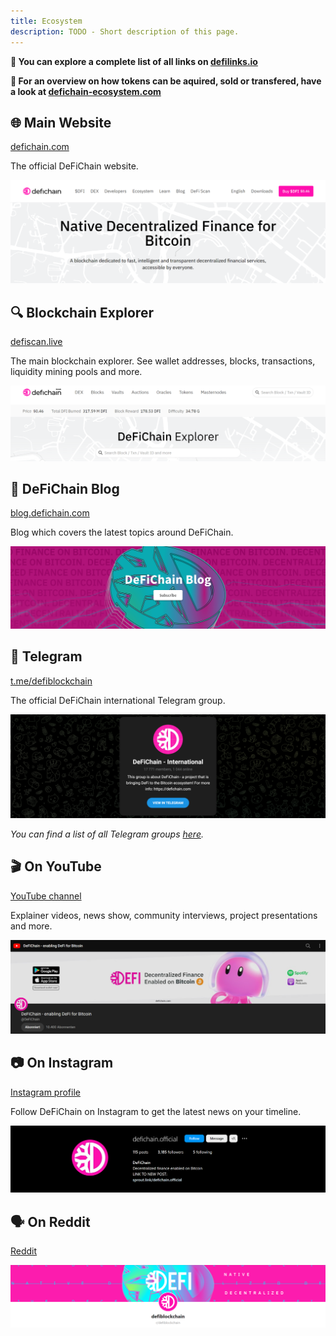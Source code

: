 ```yaml
---
title: Ecosystem
description: TODO - Short description of this page.
---
```


**🔗 You can explore a complete list of all links on [defilinks.io](https://defilinks.io/)**

**🧭 For an overview on how tokens can be aquired, sold or transfered, have a look at [defichain-ecosystem.com](https://defichain-ecosystem.com/)**

## 🌐 Main Website

[defichain.com](https://defichain.com/)

The official DeFiChain website.

![](./../media/ecosystem_website.png)

## 🔍 Blockchain Explorer

[defiscan.live](https://defiscan.live/)

The main blockchain explorer. See wallet addresses, blocks, transactions, liquidity mining pools and more.

![](./../media/ecosystem_scan.png)

## 📰 DeFiChain Blog

[blog.defichain.com](https://blog.defichain.com/)

Blog which covers the latest topics around DeFiChain.

![](./../media/ecosystem_blog.png)

## 💬 Telegram

[t.me/defiblockchain](https://t.me/defiblockchain)

The official DeFiChain international Telegram group.

![](./../media/ecosystem_telegram.png)

_You can find a list of all Telegram groups [here](./Links.md#telegram-channels)._

## 🎬 On YouTube

[YouTube channel](https://www.youtube.com/c/DeFiChain/)

Explainer videos, news show, community interviews, project presentations and more.

![](./../media/ecosystem_youtube.png)

## 📷 On Instagram

[Instagram profile](https://www.instagram.com/defichain.official/)

Follow DeFiChain on Instagram to get the latest news on your timeline.

![](./../media/ecosystem_instagram.png)

## 🗣️ On Reddit

[Reddit](https://reddit.com/r/defiblockchain/)

![](./../media/ecosystem_reddit.png)
